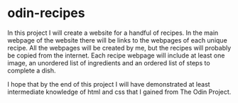 # odin-recipes

In this project I will create a website for a handful of recipes. In the main webpage of the website there will be links to the webpages of each unique recipe. All the webpages will be created by me, but the recipes will probably be copied from the internet. Each recipe webpage will include at least one image, an unordered list of ingredients and an ordered list of steps to complete a dish.  

I hope that by the end of this project I will have demonstrated at least intermediate knowledge of html and css that I gained from The Odin Project. 